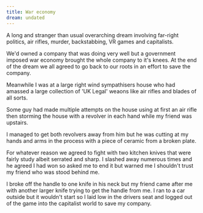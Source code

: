 ```yaml
---
title: War economy
dream: undated
---
```


A long and stranger than usual overarching dream involving far-right politics, air rifles, murder, backstabbing, VR games and capitalists.

We'd owned a company that was doing very well but a government imposed war economy brought the whole company to it's knees. At the end of the dream we all agreed to go back to our roots in an effort to save the company.

Meanwhile I was at a large right wind sympathisers house who had amassed a large collection of 'UK Legal' weaons like air rifles and blades of all sorts.

Some guy had made multiple attempts on the house using at first an air rifle then storming the house with a revolver in each hand while my friend <!-- JM --> was upstairs.

I managed to get both revolvers away from him but he was cutting at my hands and arms in the process with a piece of ceramic from a broken plate.

For whatever reason we agreed to fight with two kitchen knives that were fairly study albeit serrated and sharp. I slashed away numerous times and he agreed I had won so asked me to end it but warned me I shouldn't trust my friend who was stood behind me.

I broke off the handle to one knife in his neck but my friend came after me with another larger knife trying to get the handle from me. I ran to a car outside but it wouldn't start so I laid low in the drivers seat and logged out of the game into the capitalist world to save my company.